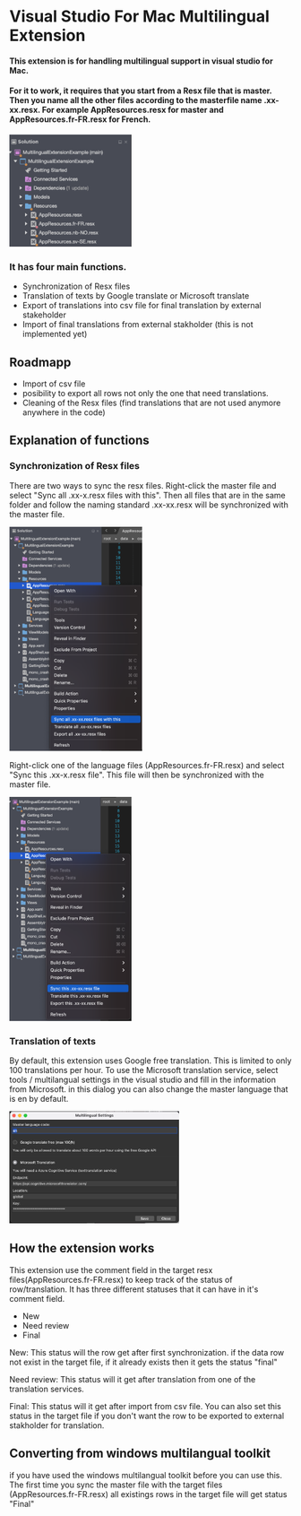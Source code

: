 # Visual Studio For Mac Multilingual Extension
#### This extension is for handling multilingual support in visual studio for Mac.
#### For it to work, it requires that you start from a Resx file that is master. Then you name all the other files according to the masterfile name .xx-xx.resx. For example AppResources.resx for master and AppResources.fr-FR.resx for French.

<img width=“100” height="200" src="https://github.com/JoacimWall/Visual-studio-multilingual-extension/blob/main/Images/SolutionExample.png">

### It has four main functions.

* Synchronization of Resx files
* Translation of texts by Google translate or Microsoft translate
* Export of translations into csv file for final translation by external stakeholder
* Import of final translations from external stakholder (this is not implemented yet) 

## Roadmapp 
* Import of csv file
* posibility to export all rows not only the one that need translations.
* Cleaning of the Resx files (find translations that are not used anymore anywhere in the code)

 ## Explanation of functions
 ### Synchronization of Resx files
 There are two ways to sync the resx files. 
 Right-click the master file and select "Sync all .xx-x.resx files with this". Then all files that are in the same folder and follow the naming standard .xx-xx.resx  will be synchronized with the master file. 

<img width=“100” height="400" src="https://github.com/JoacimWall/Visual-studio-multilingual-extension/blob/main/Images/SyncAllFilePopUpDialog.png">
 
Right-click one of the language files (AppResources.fr-FR.resx) and select "Sync this .xx-x.resx file". This file will then be synchronized with the master file.

<img width=“100” height="400" src="https://github.com/JoacimWall/Visual-studio-multilingual-extension/blob/main/Images/SyncFilePopUpDialog.png">

### Translation of texts
By default, this extension uses Google free translation. This is limited to only 100 translations per hour. To use the Microsoft translation service, select tools / multilangual settings in the visual studio and fill in the information from Microsoft. in this dialog you can also change the master language that is en by default.

<img width=“100” height="200" src="https://github.com/JoacimWall/Visual-studio-multilingual-extension/blob/main/Images/MultilingualSettingsDialog.png">


## How the extension works 
This extension use the comment field in the target resx files(AppResources.fr-FR.resx) to keep track of the status of row/translation. It has three different statuses that it can have in it's comment field.
* New
* Need review
* Final

New: This status will the row get after first synchronization. if the data row not exist in the target file,
if it already exists then it gets the status "final"

Need review: This status will it get after translation from one of the translation services.

Final: This status will it get after import from csv file. You can also set this status in the target file if you don't want the row to be exported to external stakholder for translation.

## Converting from windows multilangual toolkit
if you have used the windows multilangual toolkit before you can use this. The first time you sync the master file with the target files (AppResources.fr-FR.resx) all existings rows in the target file will get status "Final"  
